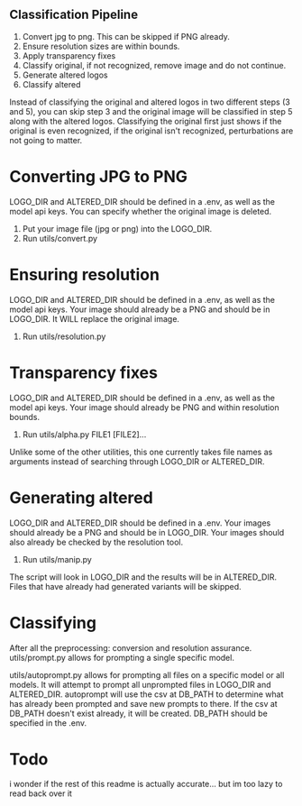 ## Classification Pipeline
1. Convert jpg to png. This can be skipped if PNG already.
2. Ensure resolution sizes are within bounds.
3. Apply transparency fixes
4. Classify original, if not recognized, remove image and do not continue.
5. Generate altered logos
6. Classify altered

Instead of classifying the original and altered logos in two different steps (3 and 5), you can skip step 3 and the original image will be classified in step 5 along with the altered logos.
Classifying the original first just shows if the original is even recognized, if the original isn't recognized, perturbations are not going to matter.

# Converting JPG to PNG
LOGO_DIR and ALTERED_DIR should be defined in a .env, as well as the model api keys.
You can specify whether the original image is deleted.

1. Put your image file (jpg or png) into the LOGO_DIR. 
2. Run utils/convert.py

# Ensuring resolution
LOGO_DIR and ALTERED_DIR should be defined in a .env, as well as the model api keys.
Your image should already be a PNG and should be in LOGO_DIR.
It WILL replace the original image.

1. Run utils/resolution.py

# Transparency fixes
LOGO_DIR and ALTERED_DIR should be defined in a .env, as well as the model api keys.
Your image should already be PNG and within resolution bounds.

1. Run utils/alpha.py FILE1 \[FILE2\]...

Unlike some of the other utilities, this one currently takes file names as arguments instead of searching through LOGO_DIR or ALTERED_DIR.

# Generating altered
LOGO_DIR and ALTERED_DIR should be defined in a .env.
Your images should already be a PNG and should be in LOGO_DIR.
Your images should also already be checked by the resolution tool.

1. Run utils/manip.py

The script will look in LOGO_DIR and the results will be in ALTERED_DIR.
Files that have already had generated variants will be skipped.

# Classifying
After all the preprocessing: conversion and resolution assurance.
utils/prompt.py allows for prompting a single specific model.

utils/autoprompt.py allows for prompting all files on a specific model or all models. It will attempt to prompt all unprompted files in LOGO_DIR and ALTERED_DIR. autoprompt will use the csv at DB_PATH to determine what has already been prompted and save new prompts to there. If the csv at DB_PATH doesn't exist already, it will be created. DB_PATH should be specified in the .env. 

# Todo
i wonder if the rest of this readme is actually accurate... but im too lazy to read back over it



